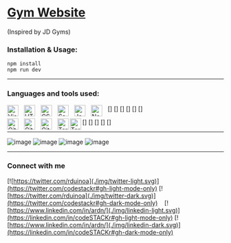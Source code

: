 # [Gym Website ](http://arduinodeveloper.com/amgyms)
(Inspired by JD Gyms)

### Installation & Usage:
```
npm install 
npm run dev
```

---

### Languages and tools used:
[<img align="left" alt="Visual Studio Code" width="26px" src="https://cdn.jsdelivr.net/gh/devicons/devicon/icons/vscode/vscode-original.svg" style="padding-right:10px;" />]
[<img align="left" alt="HTML5" width="26px" src="https://cdn.jsdelivr.net/gh/devicons/devicon/icons/html5/html5-original.svg" style="padding-right:10px;" />]
[<img align="left" alt="CSS3" width="26px" src="https://cdn.jsdelivr.net/gh/devicons/devicon/icons/css3/css3-original.svg" style="padding-right:10px;" />]
[<img align="left" alt="Sass" width="26px" src="https://cdn.jsdelivr.net/gh/devicons/devicon/icons/sass/sass-original.svg" style="padding-right:10px;" />]
[<img align="left" alt="JavaScript" width="26px" src="https://cdn.jsdelivr.net/gh/devicons/devicon/icons/javascript/javascript-original.svg" style="padding-right:10px;" />]
[<img align="left" alt="Node.js" width="26px" src="https://cdn.jsdelivr.net/gh/devicons/devicon/icons/nodejs/nodejs-original.svg" style="padding-right:10px;" />]


[<img align="left" alt="Git" width="26px" src="https://cdn.jsdelivr.net/gh/devicons/devicon/icons/git/git-original.svg" style="padding-right:10px;" />]
[<img align="left" alt="GitHub" width="26px" src="https://user-images.githubusercontent.com/3369400/139447912-e0f43f33-6d9f-45f8-be46-2df5bbc91289.png" style="padding-right:10px;" />]
[<img align="left" alt="GitHub" width="26px" src="https://user-images.githubusercontent.com/3369400/139448065-39a229ba-4b06-434b-bc67-616e2ed80c8f.png" style="padding-right:10px;" />]
[<img align="left" alt="Terminal" width="26px" src="./img/terminal-light.svg" />]
[<img align="left" alt="Terminal" width="26px" src="./img/terminal-dark.svg" />]


---

![image](https://i.imgur.com/bpYq3bf.png)
![image](https://i.imgur.com/SUexZ2M.png)
![image](https://i.imgur.com/KhOhKsO.png)
![image](https://i.imgur.com/8K0WApF.png)

---

### Connect with me
[![https://twitter.com/rduinoa](./img/twitter-light.svg)](https://twitter.com/codestackr#gh-light-mode-only)
[![https://twitter.com/rduinoa](./img/twitter-dark.svg)](https://twitter.com/codestackr#gh-dark-mode-only)
&nbsp;&nbsp;
[![https://www.linkedin.com/in/ardn/](./img/linkedin-light.svg)](https://linkedin.com/in/codeSTACKr#gh-light-mode-only)
[![https://www.linkedin.com/in/ardn/](./img/linkedin-dark.svg)](https://linkedin.com/in/codeSTACKr#gh-dark-mode-only)
&nbsp;&nbsp;

